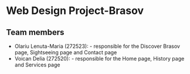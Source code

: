 # Web Design Project-Brasov

## Team members
- Olariu Lenuta-Maria (272523): - responsible for the Discover Brasov page, Sightseeing page and Contact page
- Voican Delia (272520): - responsible for the Home page, History page and Services page
